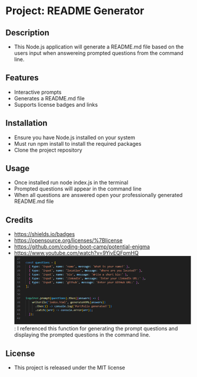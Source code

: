 
# Project: README Generator

## Description
- This Node.js application will generate a README.md file based on the users input when answereing prompted questions from the command line. 

## Features
- Interactive prompts
- Generates a README.md file
- Supports license badges and links

## Installation
- Ensure you have Node.js installed on your system 
- Must run npm install to install the required packages
- Clone the project repository

## Usage
- Once installed run node index.js in the terminal
- Prompted questions will appear in the command line
- When all questions are answered open your professionally generated README.md file

## Credits
- https://shields.io/badges
- https://opensource.org/licenses/%7Blicense
- https://github.com/coding-boot-camp/potential-enigma
- https://www.youtube.com/watch?v=9YivEQFpmHQ
![Module 9 mini project](<Screenshot 2023-12-18 191932.png>): I referenced this function for generating the prompt questions and displaying the prompted questions in the command line.


## License
- This project is released under the MIT license